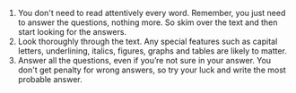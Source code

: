 1. You don't need to read attentively every word. Remember, you just need to answer the questions, nothing more. So skim over the text and then start looking for the answers.
2. Look thoroughly through the text. Any special features such as capital letters, underlining, italics, figures, graphs and tables are likely to matter.
3. Answer all the questions, even if you’re not sure in your answer. You don't get penalty for wrong answers, so try your luck and write the most probable answer.